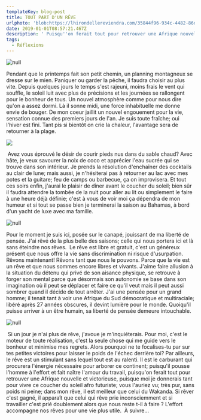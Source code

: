 ```yaml
---
templateKey: blog-post
title: TOUT PART D'UN RÊVE
urlphoto: 'blob:https://lhirondellereviendra.com/35844f96-934c-4482-86d0-57c2c08c59c8'
date: 2019-01-01T08:57:21.467Z
description: ' Puisqu''on ferait tout pour retrouver une Afrique nouvelle et victorieuse, puisque je donnerais tant pour vivre ce soleil afro futuriste; Vous l’auriez vu, très pur, sans poids ni peine; dans mon rêve, il est meilleur que celui du Wakanda.'
tags:
  - Réflexions
---
```

![null](/img/50404241_220700202203563_7183997032137228288_n.jpg)

Pendant que le printemps fait son petit chemin, un planning montagneux se dresse sur le mien. Paniquer ou garder la pêche, il faudra choisir au plus vite. Depuis quelques jours le temps s'est rajeuni, moins frais le vent qui souffle, le soleil luit avec plus de précisions et les journées se rallongent pour le bonheur de tous. Un nouvel atmosphère comme pour nous dire qu'on a assez dormi. Là il sonne midi, une force inhabituelle me donne envie de bouger. De mon coeur jaillit un nouvel engouement pour la vie, sensation connue des premiers jours de l'an. Je suis toute fraîche; oui l'hiver est fini. Tant pis si bientôt on crie la chaleur, l'avantage sera de retourner à la plage.

![](/img/50323480_491823004557911_2942706283192516608_n.png)

 Avez vous éprouvé le désir de courir pieds nus dans du sable chaud? Avec hâte, je veux savourer la noix de coco et apprécier l'eau sucrée qui se trouve dans son intérieur. Je prends la résolution d'enchaîner des cocktails au clair de lune; mais aussi, je n'hésiterai pas à retourner au lac avec mes potes et la guitare; feu de camps ou barbecue, ça on improvisera. Et tout ces soirs enfin, j'aurai le plaisir de dîner avant le coucher du soleil; bien sûr il faudra attendre la tombée de la nuit pour aller au lit ou simplement le faire à une heure déjà définie; c'est à vous de voir moi ça dépendra de mon humeur et si tout se passe bien je terminerai la saison au Bahamas, à bord d'un yacht de luxe avec ma famille. 

![null](/img/50072399_496516507538937_3069860044121047040_n.jpg)

Pour le moment je suis ici, posée sur le canapé, jouissant de ma liberté de pensée. J'ai rêvé de la plus belle des saisons; celle qui nous portera ici et là sans éteindre nos rêves.  Le rêve est libre et gratuit, c'est un généreux présent que nous offre la vie sans discrimination ni risque d'usurpation. Rêvons maintenant! Rêvons tant que nous le pouvons. Parce que la vie est un rêve et que nous sommes encore libres et vivants. J'aime faire allusion à la situation du détenu qui privé de son aisance physique, se retrouve à forger son mental parce que désormais son autonomie se base dans son imagination où il peut se déplacer et faire ce qu'il veut mais il peut aussi sombrer quand il décide de tout arrêter. J'ai une pensée pour un grand homme; il tenait tant à voir une Afrique du Sud démocratique et multiraciale; libéré après 27 années obscures, il devint lumière pour le monde. Quoiqu'il puisse arriver à un être humain, sa liberté de pensée demeure intouchable. 

![null](/img/50248134_2257862741204398_7263835453353099264_n.jpg)

 Si un jour je n'ai plus de rêve, j'avoue je m'inquiéterais. Pour moi, c'est le moteur de toute réalisation, c'est la seule chose qui me guide vers le bonheur et minimise mes regrets. Alors pourquoi ne te focalises-tu par sur tes petites victoires pour laisser le poids de l'échec derrière toi? Par ailleurs, le rêve est un stimulant sans lequel tout est au ralenti. Il est le carburant qui procurera l'énergie nécessaire pour arborer ce continent; puisqu'il pousse l'homme à l'effort et fait naître l'amour du travail, puisqu'on ferait tout pour retrouver une Afrique nouvelle et victorieuse, puisque moi je donnerais tant pour vivre ce coucher du soleil afro futuriste; vous l'auriez vu; très pur, sans poids ni peine; dans mon rêve, il est meilleur que celui du Wakanda. Si rêver c'est gagné, il apparaît que celui qui rêve prie inconsciemment et si travailler c'est prié doublement alors que nous reste t-il à faire ? L'effort accompagne nos rêves pour une vie plus utile.  À suivre...

